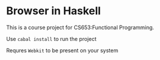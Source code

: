 Browser in Haskell
==================
This is a course project for CS653:Functional Programming.

Use `cabal install` to run the project

Requres `Webkit` to be present on your system

